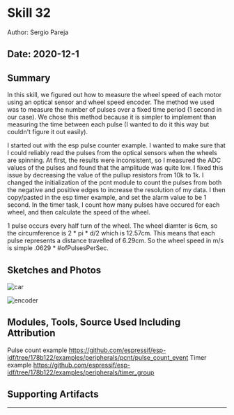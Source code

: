 #  Skill 32

Author: Sergio Pareja

Date: 2020-12-1
-----

## Summary
In this skill, we figured out how to measure the wheel speed of each motor using an optical sensor and wheel speed encoder. The method we used was to measure the number of pulses over a fixed time period (1 second in our case). We chose this method because it is simpler to implement than measuring the time between each pulse (I wanted to do it this way but couldn't figure it out easily).

I started out with the esp pulse counter example. I wanted to make sure that I could reliably read the pulses from the optical sensors when the wheels are spinning. At first, the results were inconsistent, so I measured the ADC values of the pulses and found that the amplitude was quite low. I fixed this issue by decreasing the value of the pullup resistors from 10k to 1k. I changed the initialization of the pcnt module to count the pulses from both the negative and positive edges to increase the resolution of my data. I then copy/pasted in the esp timer example, and set the alarm value to be 1 second. In the timer task, I count how many pulses have occured for each wheel, and then calculate the speed of the wheel.

1 pulse occurs every half turn of the wheel. The wheel diamter is 6cm, so the circumference is 2 * pi * d/2 which is 12.57cm. This means that each pulse represents a distance travelled of 6.29cm. So the wheel speed in m/s is simple .0629 * #ofPulsesPerSec.

## Sketches and Photos
![car](./images/car.jpg)

![encoder](./images/encoder.jpg)

## Modules, Tools, Source Used Including Attribution
Pulse count example
https://github.com/espressif/esp-idf/tree/178b122/examples/peripherals/pcnt/pulse_count_event
Timer example
https://github.com/espressif/esp-idf/tree/178b122/examples/peripherals/timer_group

## Supporting Artifacts


-----
